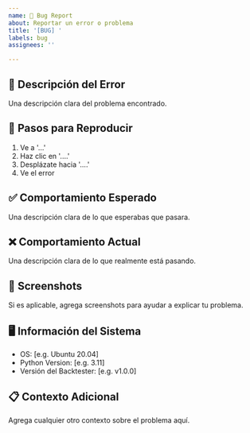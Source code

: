 ```yaml
---
name: 🐛 Bug Report
about: Reportar un error o problema
title: '[BUG] '
labels: bug
assignees: ''

---
```


## 🐛 Descripción del Error
Una descripción clara del problema encontrado.

## 🔄 Pasos para Reproducir
1. Ve a '...'
2. Haz clic en '....'
3. Desplázate hacia '....'
4. Ve el error

## ✅ Comportamiento Esperado
Una descripción clara de lo que esperabas que pasara.

## ❌ Comportamiento Actual
Una descripción clara de lo que realmente está pasando.

## 📸 Screenshots
Si es aplicable, agrega screenshots para ayudar a explicar tu problema.

## 🖥️ Información del Sistema
 - OS: [e.g. Ubuntu 20.04]
 - Python Version: [e.g. 3.11]
 - Versión del Backtester: [e.g. v1.0.0]

## 📋 Contexto Adicional
Agrega cualquier otro contexto sobre el problema aquí.
